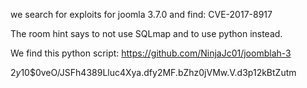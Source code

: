 we search for exploits for joomla 3.7.0 and find:
CVE-2017-8917

The room hint says to not use SQLmap and to use python instead.

We find this python script:
https://github.com/NinjaJc01/joomblah-3




$2y$10$0veO/JSFh4389Lluc4Xya.dfy2MF.bZhz0jVMw.V.d3p12kBtZutm
